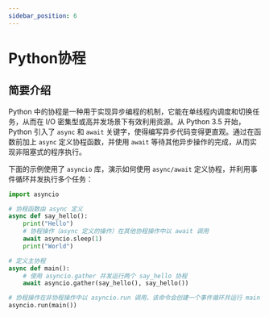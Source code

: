 ```yaml
---
sidebar_position: 6
---
```


# Python协程

## 简要介绍

Python 中的协程是一种用于实现异步编程的机制，它能在单线程内调度和切换任务，从而在 I/O 密集型或高并发场景下有效利用资源。从 Python 3.5 开始，Python 引入了 ```async``` 和 ```await``` 关键字，使得编写异步代码变得更直观。通过在函数前加上 ```async``` 定义协程函数，并使用 ```await``` 等待其他异步操作的完成，从而实现非阻塞式的程序执行。

下面的示例使用了 ```asyncio``` 库，演示如何使用 ```async/await``` 定义协程，并利用事件循环并发执行多个任务：

```python
import asyncio

# 协程函数由 async 定义
async def say_hello():
    print("Hello")
    # 协程操作（async 定义的操作）在其他协程操作中以 await 调用
    await asyncio.sleep(1)
    print("World")

# 定义主协程
async def main():
    # 使用 asyncio.gather 并发运行两个 say_hello 协程
    await asyncio.gather(say_hello(), say_hello())

# 协程操作在非协程操作中以 asyncio.run 调用，该命令会创建一个事件循环并运行 main 协程
asyncio.run(main())
```

